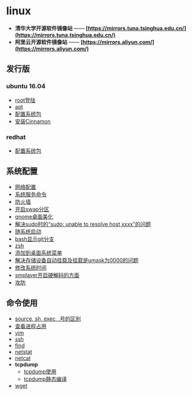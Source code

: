 # linux

- **清华大学开源软件镜像站** —— **[https://mirrors.tuna.tsinghua.edu.cn/](https://mirrors.tuna.tsinghua.edu.cn/)**
- **阿里云开源软件镜像站** —— **[https://mirrors.aliyun.com/](https://mirrors.aliyun.com/)**

## 发行版

### ubuntu 16.04

- [root登陆](ubuntu/root.login.md)
- [apt](ubuntu/apt.md)
- [配置系统包](ubuntu/ubuntu.package.md)
- [安装Cinnamon](ubuntu/ubuntu.cinnamon.md)

### redhat

- [配置系统包](redhat/readme.md)

## 系统配置

- [网络配置](sysconf/linux.net.md)
- [系统服务命令](sysconf/service.md)
- [防火墙](sysconf/firewall.md)
- [开启swap分区](sysconf/swap.md)
- [gnome桌面美化](sysconf/gnome.md)
- [解决sudo时的“sudo: unable to resolve host xxxx”的问题](sysconf/resolve.host.md)
- [随系统启动](sysconf/linux.autostart.md)
- [bash显示git分支](sysconf/bash.git-branch.md)
- [zsh](sysconf/zsh.md)
- [添加到桌面系统菜单](sysconf/desktop.icon.md)
- [解决存储设备自动挂载及挂载是umask为0000的问题](sysconf/linux.fstab.md)
- [修改系统时间](sysconf/linux.time.md)
- [smplayer开启硬解码的方面](../multimedia/smplayer/readme.md)
- [攻防](hack/readme.md)

## 命令使用

- [source, sh, exec, .号的区别](cmd/source.sh.exec.md)
- [查看进程占用](cmd/see.process.md)
- [vim](cmd/vim/readme.md)
- [ssh](cmd/ssh.md)
- [find](cmd/find.md)
- [netstat](cmd/netstat.md)
- [netcat](cmd/netcat.md)
- **tcpdump**
  - [tcpdump使用](cmd/tcpdump/use.md)
  - [tcpdump静态编译](cmd/tcpdump/static.compile.md)
- [wget](cmd/wget.md)
